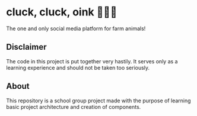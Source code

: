 # cluck, cluck, oink 🐔🐔🐷
The one and only social media platform for farm animals!


## Disclaimer
The code in this project is put together very hastily. It serves only as a learning experience and should not be taken too seriously.

## About
This repository is a school group project made with the purpose of learning basic project architecture and creation of components.
